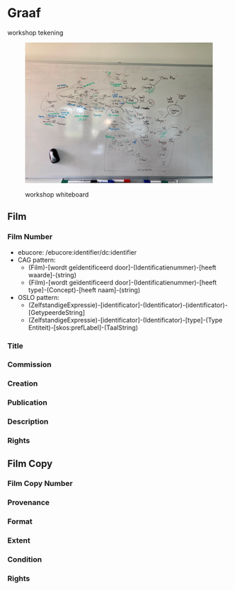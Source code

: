 # Graaf

workshop tekening

<figure><img src="../../.gitbook/assets/caggraph.jpeg" alt=""><figcaption><p>workshop whiteboard</p></figcaption></figure>

## Film

### Film Number

* ebucore: /ebucore:identifier/dc:identifier
* CAG pattern:&#x20;
  * (Film)-\[wordt geïdentificeerd door]-(Identificatienummer)-\[heeft waarde]-(string)
  * {Film)-\[wordt geïdentificeerd door]-(Identificatienummer)-\[heeft type]-(Concept)-\[heeft naam]-(string)
* OSLO pattern:
  * (ZelfstandigeExpressie)-\[identificator]-(Identificator)-(identificator)-\[GetypeerdeString]
  * (ZelfstandigeExpressie)-\[identificator]-(Identificator)-\[type]-(Type Entiteit)-\[skos:prefLabel]-(TaalString)

### Title

### Commission

### Creation

### Publication

### Description

### Rights

## Film Copy

### Film Copy Number

### Provenance

### Format

### Extent

### Condition

### Rights
